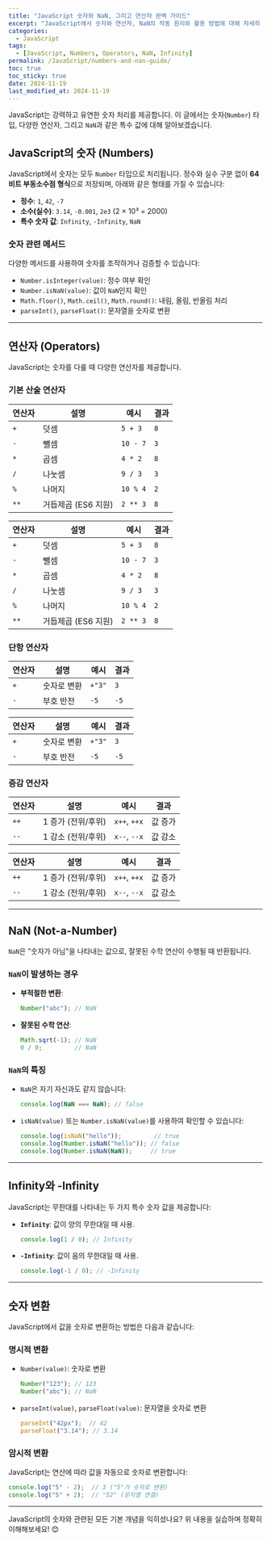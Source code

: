 ```yaml
---
title: "JavaScript 숫자와 NaN, 그리고 연산자 완벽 가이드"
excerpt: "JavaScript에서 숫자와 연산자, NaN의 작동 원리와 활용 방법에 대해 자세히 알아봅니다."
categories:
  - JavaScript
tags:
  - [JavaScript, Numbers, Operators, NaN, Infinity]
permalink: /JavaScript/numbers-and-nan-guide/
toc: true
toc_sticky: true
date: 2024-11-19
last_modified_at: 2024-11-19
---
```


JavaScript는 강력하고 유연한 숫자 처리를 제공합니다. 이 글에서는 숫자(`Number`) 타입, 다양한 연산자, 그리고 `NaN`과 같은 특수 값에 대해 알아보겠습니다.

## JavaScript의 숫자 (Numbers)
JavaScript에서 숫자는 모두 `Number` 타입으로 처리됩니다. 정수와 실수 구분 없이 **64비트 부동소수점 형식**으로 저장되며, 아래와 같은 형태를 가질 수 있습니다:

- **정수**: `1`, `42`, `-7`
- **소수(실수)**: `3.14`, `-0.001`, `2e3` (2 × 10³ = 2000)
- **특수 숫자 값**: `Infinity`, `-Infinity`, `NaN`

### 숫자 관련 메서드
다양한 메서드를 사용하여 숫자를 조작하거나 검증할 수 있습니다:
- `Number.isInteger(value)`: 정수 여부 확인
- `Number.isNaN(value)`: 값이 `NaN`인지 확인
- `Math.floor()`, `Math.ceil()`, `Math.round()`: 내림, 올림, 반올림 처리
- `parseInt()`, `parseFloat()`: 문자열을 숫자로 변환

---

## 연산자 (Operators)
JavaScript는 숫자를 다룰 때 다양한 연산자를 제공합니다.

### 기본 산술 연산자

| 연산자 | 설명                | 예시            | 결과 |
|--------|---------------------|-----------------|------|
| `+`    | 덧셈                | `5 + 3`         | `8`  |
| `-`    | 뺄셈                | `10 - 7`        | `3`  |
| `*`    | 곱셈                | `4 * 2`         | `8`  |
| `/`    | 나눗셈              | `9 / 3`         | `3`  |
| `%`    | 나머지              | `10 % 4`        | `2`  |
| `**`   | 거듭제곱 (ES6 지원)  | `2 ** 3`        | `8`  |

| 연산자 | 설명                | 예시            | 결과 |
|--------|---------------------|-----------------|------|
| `+`    | 덧셈                | `5 + 3`         | `8`  |
| `-`    | 뺄셈                | `10 - 7`        | `3`  |
| `*`    | 곱셈                | `4 * 2`         | `8`  |
| `/`    | 나눗셈              | `9 / 3`         | `3`  |
| `%`    | 나머지              | `10 % 4`        | `2`  |
| `**`   | 거듭제곱 (ES6 지원)  | `2 ** 3`        | `8`  |

### 단항 연산자

| 연산자 | 설명          | 예시     | 결과 |
|--------|---------------|----------|------|
| `+`    | 숫자로 변환   | `+"3"`   | `3`  |
| `-`    | 부호 반전     | `-5`     | `-5` |

| 연산자 | 설명          | 예시     | 결과 |
|--------|---------------|----------|------|
| `+`    | 숫자로 변환   | `+"3"`   | `3`  |
| `-`    | 부호 반전     | `-5`     | `-5` |

### 증감 연산자

| 연산자 | 설명           | 예시            | 결과   |
|--------|----------------|-----------------|--------|
| `++`   | 1 증가 (전위/후위) | `x++`, `++x`   | 값 증가 |
| `--`   | 1 감소 (전위/후위) | `x--`, `--x`   | 값 감소 |

| 연산자 | 설명           | 예시            | 결과   |
|--------|----------------|-----------------|--------|
| `++`   | 1 증가 (전위/후위) | `x++`, `++x`   | 값 증가 |
| `--`   | 1 감소 (전위/후위) | `x--`, `--x`   | 값 감소 |

---

## NaN (Not-a-Number)
`NaN`은 "숫자가 아님"을 나타내는 값으로, 잘못된 수학 연산이 수행될 때 반환됩니다.

### `NaN`이 발생하는 경우
- **부적절한 변환**:
  ```js
  Number("abc"); // NaN
  ```
- **잘못된 수학 연산**:
  ```js
  Math.sqrt(-1); // NaN
  0 / 0;         // NaN
  ```

### `NaN`의 특징
- `NaN`은 자기 자신과도 같지 않습니다:
  ```js
  console.log(NaN === NaN); // false
  ```
- `isNaN(value)` 또는 `Number.isNaN(value)`를 사용하여 확인할 수 있습니다:
  ```js
  console.log(isNaN("hello"));         // true
  console.log(Number.isNaN("hello")); // false
  console.log(Number.isNaN(NaN));     // true
  ```

---

## Infinity와 -Infinity
JavaScript는 무한대를 나타내는 두 가지 특수 숫자 값을 제공합니다:
- **`Infinity`**: 값이 양의 무한대일 때 사용.
  ```js
  console.log(1 / 0); // Infinity
  ```
- **`-Infinity`**: 값이 음의 무한대일 때 사용.
  ```js
  console.log(-1 / 0); // -Infinity
  ```

---

## 숫자 변환
JavaScript에서 값을 숫자로 변환하는 방법은 다음과 같습니다:

### 명시적 변환
- `Number(value)`: 숫자로 변환
  ```js
  Number("123"); // 123
  Number("abc"); // NaN
  ```
- `parseInt(value)`, `parseFloat(value)`: 문자열을 숫자로 변환
  ```js
  parseInt("42px");  // 42
  parseFloat("3.14"); // 3.14
  ```

### 암시적 변환
JavaScript는 연산에 따라 값을 자동으로 숫자로 변환합니다:
  ```js
  console.log("5" - 2);  // 3 ("5"가 숫자로 변환)
  console.log("5" + 2);  // "52" (문자열 연결)
  ```

---

JavaScript의 숫자와 관련된 모든 기본 개념을 익히셨나요? 위 내용을 실습하며 정확히 이해해보세요! 😊
